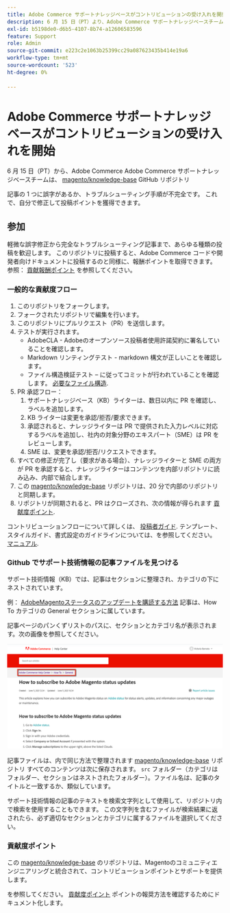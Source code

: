 ```yaml
---
title: Adobe Commerce サポートナレッジベースがコントリビューションの受け入れを開始
description: 6 月 15 日（PT）より、Adobe Commerce サポートナレッジベースチームが、[magento/knowledge-base] （https://github.com/magento/knowledge-base） GitHub リポジトリーを通じて、外部Adobe Commerce コミュニティから直接編集や新しい記事の投稿を受け付け始めます。
exl-id: b5198de0-d6b5-4107-8b74-a12606583596
feature: Support
role: Admin
source-git-commit: e223c2e1063b25399cc29a087623435b414e19a6
workflow-type: tm+mt
source-wordcount: '523'
ht-degree: 0%

---
```


# Adobe Commerce サポートナレッジベースがコントリビューションの受け入れを開始

6 月 15 日（PT）から、Adobe Commerce Adobe Commerce サポートナレッジベースチームは、 [magento/knowledge-base](https://github.com/magento/knowledge-base) GitHub リポジトリ

記事の 1 つに誤字があるか、トラブルシューティング手順が不完全です。
これで、自分で修正して投稿ポイントを獲得できます。

## 参加

軽微な誤字修正から完全なトラブルシューティング記事まで、あらゆる種類の投稿を歓迎します。 このリポジトリに投稿すると、Adobe Commerce コードや開発者向けドキュメントに投稿するのと同様に、報酬ポイントを取得できます。 参照： [貢献報酬ポイント](https://github.com/magento/knowledge-base/blob/main/docs/contribution-points.md) を参照してください。

### 一般的な貢献度フロー

1. このリポジトリをフォークします。
1. フォークされたリポジトリで編集を行います。
1. このリポジトリにプルリクエスト（PR）を送信します。
1. テストが実行されます。
   * AdobeCLA - Adobeのオープンソース投稿者使用許諾契約に署名していることを確認します。
   * Markdown リンティングテスト - markdown 構文が正しいことを確認します。
   * ファイル構造検証テスト – に従ってコミットが行われていることを確認します。 [必要なファイル構造](https://github.com/magento/knowledge-base/blob/main/.github/CONTRIBUTING.md#file_structure).
1. PR 承認フロー：
   1. サポートナレッジベース（KB）ライターは、数日以内に PR を確認し、ラベルを追加します。
   1. KB ライターは変更を承認/拒否/要求できます。
   1. 承認されると、ナレッジライターは PR で提供された入力レベルに対応するラベルを追加し、社内の対象分野のエキスパート（SME）は PR をレビューします。
   1. SME は、変更を承認/拒否/リクエストできます。
1. すべての修正が完了し（要求がある場合）、ナレッジライターと SME の両方が PR を承認すると、ナレッジライターはコンテンツを内部リポジトリに読み込み、内部で結合します。
1. この [magento/knowledge-base](https://github.com/magento/knowledge-base) リポジトリは、20 分で内部のリポジトリと同期します。
1. リポジトリが同期されると、PR はクローズされ、次の情報が得られます [貢献度ポイント](#contribution-points).

コントリビューションフローについて詳しくは、 [投稿者ガイド](https://github.com/magento/knowledge-base/blob/main/.github/CONTRIBUTING.md).
テンプレート、スタイルガイド、書式設定のガイドラインについては、を参照してください。 [マニュアル](https://github.com/magento/knowledge-base/tree/main/docs).

### Github でサポート技術情報の記事ファイルを見つける

サポート技術情報（KB）では、記事はセクションに整理され、カテゴリの下にネストされています。

例： [AdobeMagentoステータスのアップデートを購読する方法](/help/how-to/general/how-to-subscribe-to-adobe-magento-status-updates.md) 記事は、How To カテゴリの General セクションに属しています。

記事ページのパンくずリストのパスに、セクションとカテゴリ名が表示されます。次の画像を参照してください。

![カテゴリおよびセクションのパンくずリスト](assets/breadcrumbs.png)

記事ファイルは、内で同じ方法で整理されます [magento/knowledge-base](https://github.com/magento/knowledge-base) リポジトリ
すべてのコンテンツは次に保存されます。 `src` フォルダー（カテゴリはフォルダー、セクションはネストされたフォルダー）。ファイル名は、記事のタイトルと一致するか、類似しています。

サポート技術情報の記事のテキストを検索文字列として使用して、リポジトリ内で検索を使用することもできます。 この文字列を含むファイルが検索結果に返されたら、必ず適切なセクションとカテゴリに属するファイルを選択してください。

### 貢献度ポイント

この [magento/knowledge-base](https://github.com/magento/knowledge-base) のリポジトリは、Magentoのコミュニティエンジニアリングと統合されて、コントリビューションポイントとサポートを提供します。

を参照してください。 [貢献度ポイント](https://github.com/magento/knowledge-base/blob/main/docs/contribution-points.md) ポイントの報奨方法を確認するためにドキュメント化します。

